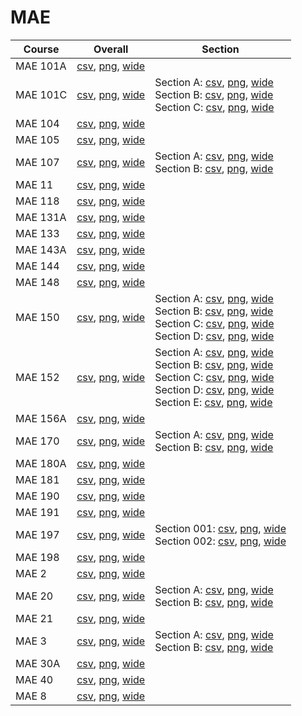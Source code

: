# MAE

| Course | Overall | Section |
| ------ | ------- | ------- |
| MAE 101A | [csv](https://github.com/UCSD-Historical-Enrollment-Data/2022Fall/blob/main/overall/MAE%20101A.csv), [png](https://raw.githubusercontent.com/UCSD-Historical-Enrollment-Data/2022Fall/main/plot_overall/MAE%20101A.png), [wide](https://raw.githubusercontent.com/UCSD-Historical-Enrollment-Data/2022Fall/main/plot_overall_wide/MAE%20101A.png) |  |
| MAE 101C | [csv](https://github.com/UCSD-Historical-Enrollment-Data/2022Fall/blob/main/overall/MAE%20101C.csv), [png](https://raw.githubusercontent.com/UCSD-Historical-Enrollment-Data/2022Fall/main/plot_overall/MAE%20101C.png), [wide](https://raw.githubusercontent.com/UCSD-Historical-Enrollment-Data/2022Fall/main/plot_overall_wide/MAE%20101C.png) | Section A: [csv](https://github.com/UCSD-Historical-Enrollment-Data/2022Fall/blob/main/section/MAE%20101C_A.csv), [png](https://raw.githubusercontent.com/UCSD-Historical-Enrollment-Data/2022Fall/main/plot_section/MAE%20101C_A.png), [wide](https://raw.githubusercontent.com/UCSD-Historical-Enrollment-Data/2022Fall/main/plot_section_wide/MAE%20101C_A.png)<br>Section B: [csv](https://github.com/UCSD-Historical-Enrollment-Data/2022Fall/blob/main/section/MAE%20101C_B.csv), [png](https://raw.githubusercontent.com/UCSD-Historical-Enrollment-Data/2022Fall/main/plot_section/MAE%20101C_B.png), [wide](https://raw.githubusercontent.com/UCSD-Historical-Enrollment-Data/2022Fall/main/plot_section_wide/MAE%20101C_B.png)<br>Section C: [csv](https://github.com/UCSD-Historical-Enrollment-Data/2022Fall/blob/main/section/MAE%20101C_C.csv), [png](https://raw.githubusercontent.com/UCSD-Historical-Enrollment-Data/2022Fall/main/plot_section/MAE%20101C_C.png), [wide](https://raw.githubusercontent.com/UCSD-Historical-Enrollment-Data/2022Fall/main/plot_section_wide/MAE%20101C_C.png) |
| MAE 104 | [csv](https://github.com/UCSD-Historical-Enrollment-Data/2022Fall/blob/main/overall/MAE%20104.csv), [png](https://raw.githubusercontent.com/UCSD-Historical-Enrollment-Data/2022Fall/main/plot_overall/MAE%20104.png), [wide](https://raw.githubusercontent.com/UCSD-Historical-Enrollment-Data/2022Fall/main/plot_overall_wide/MAE%20104.png) |  |
| MAE 105 | [csv](https://github.com/UCSD-Historical-Enrollment-Data/2022Fall/blob/main/overall/MAE%20105.csv), [png](https://raw.githubusercontent.com/UCSD-Historical-Enrollment-Data/2022Fall/main/plot_overall/MAE%20105.png), [wide](https://raw.githubusercontent.com/UCSD-Historical-Enrollment-Data/2022Fall/main/plot_overall_wide/MAE%20105.png) |  |
| MAE 107 | [csv](https://github.com/UCSD-Historical-Enrollment-Data/2022Fall/blob/main/overall/MAE%20107.csv), [png](https://raw.githubusercontent.com/UCSD-Historical-Enrollment-Data/2022Fall/main/plot_overall/MAE%20107.png), [wide](https://raw.githubusercontent.com/UCSD-Historical-Enrollment-Data/2022Fall/main/plot_overall_wide/MAE%20107.png) | Section A: [csv](https://github.com/UCSD-Historical-Enrollment-Data/2022Fall/blob/main/section/MAE%20107_A.csv), [png](https://raw.githubusercontent.com/UCSD-Historical-Enrollment-Data/2022Fall/main/plot_section/MAE%20107_A.png), [wide](https://raw.githubusercontent.com/UCSD-Historical-Enrollment-Data/2022Fall/main/plot_section_wide/MAE%20107_A.png)<br>Section B: [csv](https://github.com/UCSD-Historical-Enrollment-Data/2022Fall/blob/main/section/MAE%20107_B.csv), [png](https://raw.githubusercontent.com/UCSD-Historical-Enrollment-Data/2022Fall/main/plot_section/MAE%20107_B.png), [wide](https://raw.githubusercontent.com/UCSD-Historical-Enrollment-Data/2022Fall/main/plot_section_wide/MAE%20107_B.png) |
| MAE 11 | [csv](https://github.com/UCSD-Historical-Enrollment-Data/2022Fall/blob/main/overall/MAE%2011.csv), [png](https://raw.githubusercontent.com/UCSD-Historical-Enrollment-Data/2022Fall/main/plot_overall/MAE%2011.png), [wide](https://raw.githubusercontent.com/UCSD-Historical-Enrollment-Data/2022Fall/main/plot_overall_wide/MAE%2011.png) |  |
| MAE 118 | [csv](https://github.com/UCSD-Historical-Enrollment-Data/2022Fall/blob/main/overall/MAE%20118.csv), [png](https://raw.githubusercontent.com/UCSD-Historical-Enrollment-Data/2022Fall/main/plot_overall/MAE%20118.png), [wide](https://raw.githubusercontent.com/UCSD-Historical-Enrollment-Data/2022Fall/main/plot_overall_wide/MAE%20118.png) |  |
| MAE 131A | [csv](https://github.com/UCSD-Historical-Enrollment-Data/2022Fall/blob/main/overall/MAE%20131A.csv), [png](https://raw.githubusercontent.com/UCSD-Historical-Enrollment-Data/2022Fall/main/plot_overall/MAE%20131A.png), [wide](https://raw.githubusercontent.com/UCSD-Historical-Enrollment-Data/2022Fall/main/plot_overall_wide/MAE%20131A.png) |  |
| MAE 133 | [csv](https://github.com/UCSD-Historical-Enrollment-Data/2022Fall/blob/main/overall/MAE%20133.csv), [png](https://raw.githubusercontent.com/UCSD-Historical-Enrollment-Data/2022Fall/main/plot_overall/MAE%20133.png), [wide](https://raw.githubusercontent.com/UCSD-Historical-Enrollment-Data/2022Fall/main/plot_overall_wide/MAE%20133.png) |  |
| MAE 143A | [csv](https://github.com/UCSD-Historical-Enrollment-Data/2022Fall/blob/main/overall/MAE%20143A.csv), [png](https://raw.githubusercontent.com/UCSD-Historical-Enrollment-Data/2022Fall/main/plot_overall/MAE%20143A.png), [wide](https://raw.githubusercontent.com/UCSD-Historical-Enrollment-Data/2022Fall/main/plot_overall_wide/MAE%20143A.png) |  |
| MAE 144 | [csv](https://github.com/UCSD-Historical-Enrollment-Data/2022Fall/blob/main/overall/MAE%20144.csv), [png](https://raw.githubusercontent.com/UCSD-Historical-Enrollment-Data/2022Fall/main/plot_overall/MAE%20144.png), [wide](https://raw.githubusercontent.com/UCSD-Historical-Enrollment-Data/2022Fall/main/plot_overall_wide/MAE%20144.png) |  |
| MAE 148 | [csv](https://github.com/UCSD-Historical-Enrollment-Data/2022Fall/blob/main/overall/MAE%20148.csv), [png](https://raw.githubusercontent.com/UCSD-Historical-Enrollment-Data/2022Fall/main/plot_overall/MAE%20148.png), [wide](https://raw.githubusercontent.com/UCSD-Historical-Enrollment-Data/2022Fall/main/plot_overall_wide/MAE%20148.png) |  |
| MAE 150 | [csv](https://github.com/UCSD-Historical-Enrollment-Data/2022Fall/blob/main/overall/MAE%20150.csv), [png](https://raw.githubusercontent.com/UCSD-Historical-Enrollment-Data/2022Fall/main/plot_overall/MAE%20150.png), [wide](https://raw.githubusercontent.com/UCSD-Historical-Enrollment-Data/2022Fall/main/plot_overall_wide/MAE%20150.png) | Section A: [csv](https://github.com/UCSD-Historical-Enrollment-Data/2022Fall/blob/main/section/MAE%20150_A.csv), [png](https://raw.githubusercontent.com/UCSD-Historical-Enrollment-Data/2022Fall/main/plot_section/MAE%20150_A.png), [wide](https://raw.githubusercontent.com/UCSD-Historical-Enrollment-Data/2022Fall/main/plot_section_wide/MAE%20150_A.png)<br>Section B: [csv](https://github.com/UCSD-Historical-Enrollment-Data/2022Fall/blob/main/section/MAE%20150_B.csv), [png](https://raw.githubusercontent.com/UCSD-Historical-Enrollment-Data/2022Fall/main/plot_section/MAE%20150_B.png), [wide](https://raw.githubusercontent.com/UCSD-Historical-Enrollment-Data/2022Fall/main/plot_section_wide/MAE%20150_B.png)<br>Section C: [csv](https://github.com/UCSD-Historical-Enrollment-Data/2022Fall/blob/main/section/MAE%20150_C.csv), [png](https://raw.githubusercontent.com/UCSD-Historical-Enrollment-Data/2022Fall/main/plot_section/MAE%20150_C.png), [wide](https://raw.githubusercontent.com/UCSD-Historical-Enrollment-Data/2022Fall/main/plot_section_wide/MAE%20150_C.png)<br>Section D: [csv](https://github.com/UCSD-Historical-Enrollment-Data/2022Fall/blob/main/section/MAE%20150_D.csv), [png](https://raw.githubusercontent.com/UCSD-Historical-Enrollment-Data/2022Fall/main/plot_section/MAE%20150_D.png), [wide](https://raw.githubusercontent.com/UCSD-Historical-Enrollment-Data/2022Fall/main/plot_section_wide/MAE%20150_D.png) |
| MAE 152 | [csv](https://github.com/UCSD-Historical-Enrollment-Data/2022Fall/blob/main/overall/MAE%20152.csv), [png](https://raw.githubusercontent.com/UCSD-Historical-Enrollment-Data/2022Fall/main/plot_overall/MAE%20152.png), [wide](https://raw.githubusercontent.com/UCSD-Historical-Enrollment-Data/2022Fall/main/plot_overall_wide/MAE%20152.png) | Section A: [csv](https://github.com/UCSD-Historical-Enrollment-Data/2022Fall/blob/main/section/MAE%20152_A.csv), [png](https://raw.githubusercontent.com/UCSD-Historical-Enrollment-Data/2022Fall/main/plot_section/MAE%20152_A.png), [wide](https://raw.githubusercontent.com/UCSD-Historical-Enrollment-Data/2022Fall/main/plot_section_wide/MAE%20152_A.png)<br>Section B: [csv](https://github.com/UCSD-Historical-Enrollment-Data/2022Fall/blob/main/section/MAE%20152_B.csv), [png](https://raw.githubusercontent.com/UCSD-Historical-Enrollment-Data/2022Fall/main/plot_section/MAE%20152_B.png), [wide](https://raw.githubusercontent.com/UCSD-Historical-Enrollment-Data/2022Fall/main/plot_section_wide/MAE%20152_B.png)<br>Section C: [csv](https://github.com/UCSD-Historical-Enrollment-Data/2022Fall/blob/main/section/MAE%20152_C.csv), [png](https://raw.githubusercontent.com/UCSD-Historical-Enrollment-Data/2022Fall/main/plot_section/MAE%20152_C.png), [wide](https://raw.githubusercontent.com/UCSD-Historical-Enrollment-Data/2022Fall/main/plot_section_wide/MAE%20152_C.png)<br>Section D: [csv](https://github.com/UCSD-Historical-Enrollment-Data/2022Fall/blob/main/section/MAE%20152_D.csv), [png](https://raw.githubusercontent.com/UCSD-Historical-Enrollment-Data/2022Fall/main/plot_section/MAE%20152_D.png), [wide](https://raw.githubusercontent.com/UCSD-Historical-Enrollment-Data/2022Fall/main/plot_section_wide/MAE%20152_D.png)<br>Section E: [csv](https://github.com/UCSD-Historical-Enrollment-Data/2022Fall/blob/main/section/MAE%20152_E.csv), [png](https://raw.githubusercontent.com/UCSD-Historical-Enrollment-Data/2022Fall/main/plot_section/MAE%20152_E.png), [wide](https://raw.githubusercontent.com/UCSD-Historical-Enrollment-Data/2022Fall/main/plot_section_wide/MAE%20152_E.png) |
| MAE 156A | [csv](https://github.com/UCSD-Historical-Enrollment-Data/2022Fall/blob/main/overall/MAE%20156A.csv), [png](https://raw.githubusercontent.com/UCSD-Historical-Enrollment-Data/2022Fall/main/plot_overall/MAE%20156A.png), [wide](https://raw.githubusercontent.com/UCSD-Historical-Enrollment-Data/2022Fall/main/plot_overall_wide/MAE%20156A.png) |  |
| MAE 170 | [csv](https://github.com/UCSD-Historical-Enrollment-Data/2022Fall/blob/main/overall/MAE%20170.csv), [png](https://raw.githubusercontent.com/UCSD-Historical-Enrollment-Data/2022Fall/main/plot_overall/MAE%20170.png), [wide](https://raw.githubusercontent.com/UCSD-Historical-Enrollment-Data/2022Fall/main/plot_overall_wide/MAE%20170.png) | Section A: [csv](https://github.com/UCSD-Historical-Enrollment-Data/2022Fall/blob/main/section/MAE%20170_A.csv), [png](https://raw.githubusercontent.com/UCSD-Historical-Enrollment-Data/2022Fall/main/plot_section/MAE%20170_A.png), [wide](https://raw.githubusercontent.com/UCSD-Historical-Enrollment-Data/2022Fall/main/plot_section_wide/MAE%20170_A.png)<br>Section B: [csv](https://github.com/UCSD-Historical-Enrollment-Data/2022Fall/blob/main/section/MAE%20170_B.csv), [png](https://raw.githubusercontent.com/UCSD-Historical-Enrollment-Data/2022Fall/main/plot_section/MAE%20170_B.png), [wide](https://raw.githubusercontent.com/UCSD-Historical-Enrollment-Data/2022Fall/main/plot_section_wide/MAE%20170_B.png) |
| MAE 180A | [csv](https://github.com/UCSD-Historical-Enrollment-Data/2022Fall/blob/main/overall/MAE%20180A.csv), [png](https://raw.githubusercontent.com/UCSD-Historical-Enrollment-Data/2022Fall/main/plot_overall/MAE%20180A.png), [wide](https://raw.githubusercontent.com/UCSD-Historical-Enrollment-Data/2022Fall/main/plot_overall_wide/MAE%20180A.png) |  |
| MAE 181 | [csv](https://github.com/UCSD-Historical-Enrollment-Data/2022Fall/blob/main/overall/MAE%20181.csv), [png](https://raw.githubusercontent.com/UCSD-Historical-Enrollment-Data/2022Fall/main/plot_overall/MAE%20181.png), [wide](https://raw.githubusercontent.com/UCSD-Historical-Enrollment-Data/2022Fall/main/plot_overall_wide/MAE%20181.png) |  |
| MAE 190 | [csv](https://github.com/UCSD-Historical-Enrollment-Data/2022Fall/blob/main/overall/MAE%20190.csv), [png](https://raw.githubusercontent.com/UCSD-Historical-Enrollment-Data/2022Fall/main/plot_overall/MAE%20190.png), [wide](https://raw.githubusercontent.com/UCSD-Historical-Enrollment-Data/2022Fall/main/plot_overall_wide/MAE%20190.png) |  |
| MAE 191 | [csv](https://github.com/UCSD-Historical-Enrollment-Data/2022Fall/blob/main/overall/MAE%20191.csv), [png](https://raw.githubusercontent.com/UCSD-Historical-Enrollment-Data/2022Fall/main/plot_overall/MAE%20191.png), [wide](https://raw.githubusercontent.com/UCSD-Historical-Enrollment-Data/2022Fall/main/plot_overall_wide/MAE%20191.png) |  |
| MAE 197 | [csv](https://github.com/UCSD-Historical-Enrollment-Data/2022Fall/blob/main/overall/MAE%20197.csv), [png](https://raw.githubusercontent.com/UCSD-Historical-Enrollment-Data/2022Fall/main/plot_overall/MAE%20197.png), [wide](https://raw.githubusercontent.com/UCSD-Historical-Enrollment-Data/2022Fall/main/plot_overall_wide/MAE%20197.png) | Section 001: [csv](https://github.com/UCSD-Historical-Enrollment-Data/2022Fall/blob/main/section/MAE%20197_001.csv), [png](https://raw.githubusercontent.com/UCSD-Historical-Enrollment-Data/2022Fall/main/plot_section/MAE%20197_001.png), [wide](https://raw.githubusercontent.com/UCSD-Historical-Enrollment-Data/2022Fall/main/plot_section_wide/MAE%20197_001.png)<br>Section 002: [csv](https://github.com/UCSD-Historical-Enrollment-Data/2022Fall/blob/main/section/MAE%20197_002.csv), [png](https://raw.githubusercontent.com/UCSD-Historical-Enrollment-Data/2022Fall/main/plot_section/MAE%20197_002.png), [wide](https://raw.githubusercontent.com/UCSD-Historical-Enrollment-Data/2022Fall/main/plot_section_wide/MAE%20197_002.png) |
| MAE 198 | [csv](https://github.com/UCSD-Historical-Enrollment-Data/2022Fall/blob/main/overall/MAE%20198.csv), [png](https://raw.githubusercontent.com/UCSD-Historical-Enrollment-Data/2022Fall/main/plot_overall/MAE%20198.png), [wide](https://raw.githubusercontent.com/UCSD-Historical-Enrollment-Data/2022Fall/main/plot_overall_wide/MAE%20198.png) |  |
| MAE 2 | [csv](https://github.com/UCSD-Historical-Enrollment-Data/2022Fall/blob/main/overall/MAE%202.csv), [png](https://raw.githubusercontent.com/UCSD-Historical-Enrollment-Data/2022Fall/main/plot_overall/MAE%202.png), [wide](https://raw.githubusercontent.com/UCSD-Historical-Enrollment-Data/2022Fall/main/plot_overall_wide/MAE%202.png) |  |
| MAE 20 | [csv](https://github.com/UCSD-Historical-Enrollment-Data/2022Fall/blob/main/overall/MAE%2020.csv), [png](https://raw.githubusercontent.com/UCSD-Historical-Enrollment-Data/2022Fall/main/plot_overall/MAE%2020.png), [wide](https://raw.githubusercontent.com/UCSD-Historical-Enrollment-Data/2022Fall/main/plot_overall_wide/MAE%2020.png) | Section A: [csv](https://github.com/UCSD-Historical-Enrollment-Data/2022Fall/blob/main/section/MAE%2020_A.csv), [png](https://raw.githubusercontent.com/UCSD-Historical-Enrollment-Data/2022Fall/main/plot_section/MAE%2020_A.png), [wide](https://raw.githubusercontent.com/UCSD-Historical-Enrollment-Data/2022Fall/main/plot_section_wide/MAE%2020_A.png)<br>Section B: [csv](https://github.com/UCSD-Historical-Enrollment-Data/2022Fall/blob/main/section/MAE%2020_B.csv), [png](https://raw.githubusercontent.com/UCSD-Historical-Enrollment-Data/2022Fall/main/plot_section/MAE%2020_B.png), [wide](https://raw.githubusercontent.com/UCSD-Historical-Enrollment-Data/2022Fall/main/plot_section_wide/MAE%2020_B.png) |
| MAE 21 | [csv](https://github.com/UCSD-Historical-Enrollment-Data/2022Fall/blob/main/overall/MAE%2021.csv), [png](https://raw.githubusercontent.com/UCSD-Historical-Enrollment-Data/2022Fall/main/plot_overall/MAE%2021.png), [wide](https://raw.githubusercontent.com/UCSD-Historical-Enrollment-Data/2022Fall/main/plot_overall_wide/MAE%2021.png) |  |
| MAE 3 | [csv](https://github.com/UCSD-Historical-Enrollment-Data/2022Fall/blob/main/overall/MAE%203.csv), [png](https://raw.githubusercontent.com/UCSD-Historical-Enrollment-Data/2022Fall/main/plot_overall/MAE%203.png), [wide](https://raw.githubusercontent.com/UCSD-Historical-Enrollment-Data/2022Fall/main/plot_overall_wide/MAE%203.png) | Section A: [csv](https://github.com/UCSD-Historical-Enrollment-Data/2022Fall/blob/main/section/MAE%203_A.csv), [png](https://raw.githubusercontent.com/UCSD-Historical-Enrollment-Data/2022Fall/main/plot_section/MAE%203_A.png), [wide](https://raw.githubusercontent.com/UCSD-Historical-Enrollment-Data/2022Fall/main/plot_section_wide/MAE%203_A.png)<br>Section B: [csv](https://github.com/UCSD-Historical-Enrollment-Data/2022Fall/blob/main/section/MAE%203_B.csv), [png](https://raw.githubusercontent.com/UCSD-Historical-Enrollment-Data/2022Fall/main/plot_section/MAE%203_B.png), [wide](https://raw.githubusercontent.com/UCSD-Historical-Enrollment-Data/2022Fall/main/plot_section_wide/MAE%203_B.png) |
| MAE 30A | [csv](https://github.com/UCSD-Historical-Enrollment-Data/2022Fall/blob/main/overall/MAE%2030A.csv), [png](https://raw.githubusercontent.com/UCSD-Historical-Enrollment-Data/2022Fall/main/plot_overall/MAE%2030A.png), [wide](https://raw.githubusercontent.com/UCSD-Historical-Enrollment-Data/2022Fall/main/plot_overall_wide/MAE%2030A.png) |  |
| MAE 40 | [csv](https://github.com/UCSD-Historical-Enrollment-Data/2022Fall/blob/main/overall/MAE%2040.csv), [png](https://raw.githubusercontent.com/UCSD-Historical-Enrollment-Data/2022Fall/main/plot_overall/MAE%2040.png), [wide](https://raw.githubusercontent.com/UCSD-Historical-Enrollment-Data/2022Fall/main/plot_overall_wide/MAE%2040.png) |  |
| MAE 8 | [csv](https://github.com/UCSD-Historical-Enrollment-Data/2022Fall/blob/main/overall/MAE%208.csv), [png](https://raw.githubusercontent.com/UCSD-Historical-Enrollment-Data/2022Fall/main/plot_overall/MAE%208.png), [wide](https://raw.githubusercontent.com/UCSD-Historical-Enrollment-Data/2022Fall/main/plot_overall_wide/MAE%208.png) |  |

